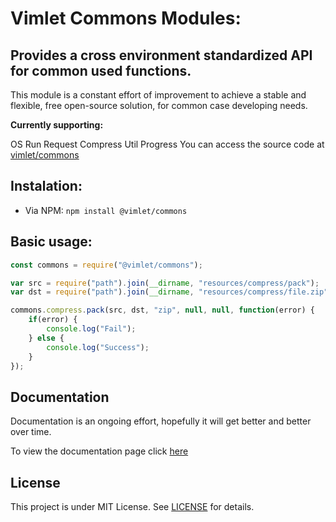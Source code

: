 # Vimlet Commons Modules:

## Provides a cross environment standardized API for common used functions.
This module is a constant effort of improvement to achieve a stable and flexible, free open-source solution, for common case developing needs.

**Currently supporting:**

OS
Run
Request
Compress
Util
Progress
You can access the source code at [vimlet/commons](https://github.com/vimlet/VimletCommons)

## Instalation:

* Via NPM: `npm install @vimlet/commons`

## Basic usage:

```javascript
const commons = require("@vimlet/commons");

var src = require("path").join(__dirname, "resources/compress/pack");
var dst = require("path").join(__dirname, "resources/compress/file.zip");

commons.compress.pack(src, dst, "zip", null, null, function(error) {
    if(error) {
        console.log("Fail");
    } else {
        console.log("Success");
    }
});
```

## Documentation
Documentation is an ongoing effort, hopefully it will get better and better over time.

To view the documentation page click [here](https://vimlet.com/vimlet/VimletCommons/master/docs/release/index.html)

## License
This project is under MIT License. See [LICENSE](https://github.com/vimlet/VimletCommons/blob/master/LICENSE) for details.

